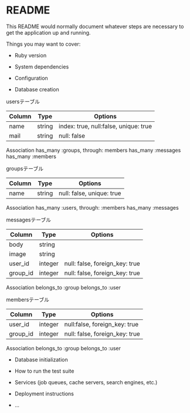# README

This README would normally document whatever steps are necessary to get the
application up and running.

Things you may want to cover:

* Ruby version

* System dependencies

* Configuration

* Database creation


usersテーブル

|Column|Type|Options|
|------|----|-------|
|name|string|index: true, null:false, unique: true|
|mail|string|null: false|

Association
has_many :groups, through: members
has_many :messages
has_many :members


groupsテーブル

|Column|Type|Options|
|------|----|-------|
|name|string|null: false, unique: true

Association
has_many :users, through: :members
has_many :messages


messagesテーブル

|Column|Type|Options|
|------|----|-------|
|body|string|
|image|string|
|user_id|integer|null: false, foreign_key: true 
|group_id|integer|null: false, foreign_key: true

Association
belongs_to :group
belongs_to :user


membersテーブル

|Column|Type|Options|
|------|----|-------|
|user_id|integer|null:false, foreign_key: true|
|group_id|integer|null: false, foreign_key: true|

Association
belongs_to :group
belongs_to :user


* Database initialization

* How to run the test suite

* Services (job queues, cache servers, search engines, etc.)

* Deployment instructions

* ...